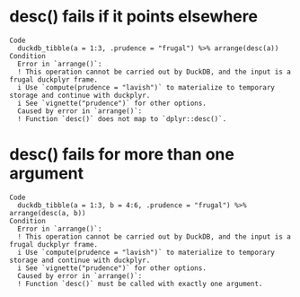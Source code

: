 # desc() fails if it points elsewhere

    Code
      duckdb_tibble(a = 1:3, .prudence = "frugal") %>% arrange(desc(a))
    Condition
      Error in `arrange()`:
      ! This operation cannot be carried out by DuckDB, and the input is a frugal duckplyr frame.
      i Use `compute(prudence = "lavish")` to materialize to temporary storage and continue with duckplyr.
      i See `vignette("prudence")` for other options.
      Caused by error in `arrange()`:
      ! Function `desc()` does not map to `dplyr::desc()`.

# desc() fails for more than one argument

    Code
      duckdb_tibble(a = 1:3, b = 4:6, .prudence = "frugal") %>% arrange(desc(a, b))
    Condition
      Error in `arrange()`:
      ! This operation cannot be carried out by DuckDB, and the input is a frugal duckplyr frame.
      i Use `compute(prudence = "lavish")` to materialize to temporary storage and continue with duckplyr.
      i See `vignette("prudence")` for other options.
      Caused by error in `arrange()`:
      ! Function `desc()` must be called with exactly one argument.

